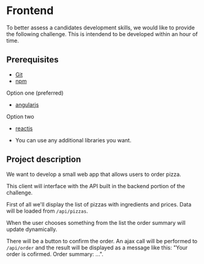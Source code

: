 Frontend
========

To better assess a candidates development skills, we would like to provide the following challenge. This is intendend to be developed within an hour of time.

Prerequisites
-------------

* [Git](http://git-scm.com/)
* [npm](https://www.npmjs.org/)

Option one (preferred)
* [angularjs](https://angularjs.org/)

Option two
* [reactjs](https://reactjs.org/)


* You can use any additional libraries you want.

Project description
-------------------

We want to develop a small web app that allows users to order pizza.

This client will interface with the API built in the backend portion of the challenge.

First of all we'll display the list of pizzas with ingredients and prices. Data will be loaded from `/api/pizzas`.

When the user chooses something from the list the order summary will update dynamically.

There will be a button to confirm the order. An ajax call will be performed to `/api/order` and the result will be displayed as a message like this: "Your order is cofirmed. Order summary: ...".
